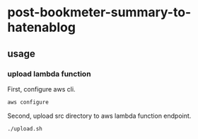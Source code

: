 # post-bookmeter-summary-to-hatenablog

## usage

### upload lambda function

First, configure aws cli.

```bash
aws configure
```

Second, upload src directory to aws lambda function endpoint.

```bash
./upload.sh
```
